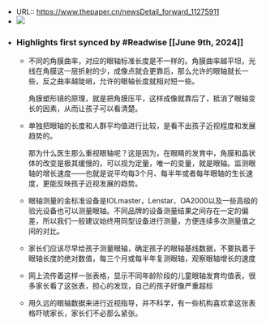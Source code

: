 - URL:: https://www.thepaper.cn/newsDetail_forward_11275911
- ![](https://readwise-assets.s3.amazonaws.com/static/images/article1.be68295a7e40.png)
- ### Highlights first synced by #Readwise [[June 9th, 2024]]
    - 不同的角膜曲率，对应的眼轴标准长度是不一样的。角膜曲率越平坦，光线在角膜这一层折射的少，成像点就会更靠后，那么允许的眼轴就长一些，反之曲率越陡峭，允许的眼轴长度就相对短一些。
      
      角膜塑形镜的原理，就是把角膜压平，这样成像就靠后了，抵消了眼轴变长的因素，从而让孩子可以看清楚。
    - 单独把眼轴的长度和人群平均值进行比较，是看不出孩子近视程度和发展趋势的。
      
      那为什么医生那么重视眼轴呢？这是因为，在眼睛的发育中，角膜和晶状体的改变是极其缓慢的，可以视为定量，唯一的变量，就是眼轴。监测眼轴的增长速度——也就是说平均每3个月、每半年或者每年眼轴的生长速度，更能反映孩子近视发展的趋势。
    - 眼轴测量的金标准设备是IOLmaster，Lenstar、OA2000以及一些高级的验光设备也可以测量眼轴。不同品牌的设备测量结果之间存在一定的偏差，所以我们一般建议始终用同型设备进行测量，方便连续多次测量值之间的对比。
    - 家长们应该尽早给孩子测量眼轴，确定孩子的眼轴基线数据，不要执着于眼轴长度的绝对数值，每三个月或每半年复测眼轴，观察眼轴增长的速度
    - 网上流传着这样一张表格，显示不同年龄阶段的儿童眼轴发育均值表，很多家长看了这张表，担心的发现，自己的孩子好像严重超标
    - 用久远的眼轴数据来进行近视指导，并不科学，有一些机构喜欢拿这张表格吓唬家长，家长们不必那么紧张。
